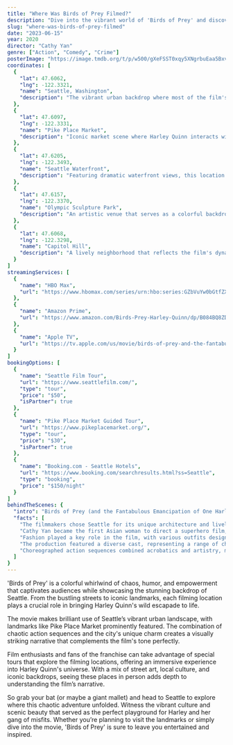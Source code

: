 ```yaml
---
title: "Where Was Birds of Prey Filmed?"
description: "Dive into the vibrant world of 'Birds of Prey' and discover the stunning filming locations that brought this action-packed film to life."
slug: "where-was-birds-of-prey-filmed"
date: "2023-06-15"
year: 2020
director: "Cathy Yan"
genre: ["Action", "Comedy", "Crime"]
posterImage: "https://image.tmdb.org/t/p/w500/gXeFSST0xqy5XNgrbuEaa5BxvDM.jpg"
coordinates: [
  { 
    "lat": 47.6062, 
    "lng": -122.3321, 
    "name": "Seattle, Washington", 
    "description": "The vibrant urban backdrop where most of the film's thrilling chase scenes take place."
  },
  { 
    "lat": 47.6097, 
    "lng": -122.3331, 
    "name": "Pike Place Market", 
    "description": "Iconic market scene where Harley Quinn interacts with the eclectic local culture."
  },
  { 
    "lat": 47.6205, 
    "lng": -122.3493, 
    "name": "Seattle Waterfront", 
    "description": "Featuring dramatic waterfront views, this location adds flair to key sequences in the film."
  },
  { 
    "lat": 47.6157, 
    "lng": -122.3370, 
    "name": "Olympic Sculpture Park", 
    "description": "An artistic venue that serves as a colorful backdrop to some of the film's action-packed moments."
  },
  { 
    "lat": 47.6068, 
    "lng": -122.3298, 
    "name": "Capitol Hill", 
    "description": "A lively neighborhood that reflects the film's dynamic and quirky essence." 
  }
]
streamingServices: [
  {
    "name": "HBO Max",
    "url": "https://www.hbomax.com/series/urn:hbo:series:GZbVuYw0bGtfZXwFASz7_"
  },
  {
    "name": "Amazon Prime",
    "url": "https://www.amazon.com/Birds-Prey-Harley-Quinn/dp/B084BQ8ZD3"
  },
  {
    "name": "Apple TV",
    "url": "https://tv.apple.com/us/movie/birds-of-prey-and-the-fantabulous-emancipation-of-one-harley-quinn/umc.cmc.1jgj53u7hs5mo9lnhsr9b0fvl"
  }
]
bookingOptions: [
  {
    "name": "Seattle Film Tour",
    "url": "https://www.seattlefilm.com/",
    "type": "tour",
    "price": "$50",
    "isPartner": true
  },
  {
    "name": "Pike Place Market Guided Tour",
    "url": "https://www.pikeplacemarket.org/",
    "type": "tour",
    "price": "$30",
    "isPartner": true
  },
  {
    "name": "Booking.com - Seattle Hotels",
    "url": "https://www.booking.com/searchresults.html?ss=Seattle",
    "type": "booking",
    "price": "$150/night"
  }
]
behindTheScenes: {
  "intro": "Birds of Prey (and the Fantabulous Emancipation of One Harley Quinn) takes viewers on a whirlwind adventure through the vibrant streets of Seattle. It's not just a film about liberation; it captures the essence of its locations that reflect the character's chaotic yet adventurous spirit.",
  "facts": [
    "The filmmakers chose Seattle for its unique architecture and lively atmosphere, offering the perfect backdrop for Harley’s journey.",
    "Cathy Yan became the first Asian woman to direct a superhero film, making a significant mark in Hollywood.",
    "Fashion played a key role in the film, with various outfits designed specifically to convey Harley Quinn's playful yet fierce personality.",
    "The production featured a diverse cast, representing a range of characters that resonated with audiences.",
    "Choreographed action sequences combined acrobatics and artistry, making every fight scene a visually captivating experience."
  ]
}
---
```


<BirdsOfPreyGuide />

'Birds of Prey' is a colorful whirlwind of chaos, humor, and empowerment that captivates audiences while showcasing the stunning backdrop of Seattle. From the bustling streets to iconic landmarks, each filming location plays a crucial role in bringing Harley Quinn's wild escapade to life.

The movie makes brilliant use of Seattle’s vibrant urban landscape, with landmarks like Pike Place Market prominently featured. The combination of chaotic action sequences and the city's unique charm creates a visually striking narrative that complements the film's tone perfectly.

Film enthusiasts and fans of the franchise can take advantage of special tours that explore the filming locations, offering an immersive experience into Harley Quinn's universe. With a mix of street art, local culture, and iconic backdrops, seeing these places in person adds depth to understanding the film’s narrative.

So grab your bat (or maybe a giant mallet) and head to Seattle to explore where this chaotic adventure unfolded. Witness the vibrant culture and scenic beauty that served as the perfect playground for Harley and her gang of misfits. Whether you’re planning to visit the landmarks or simply dive into the movie, 'Birds of Prey' is sure to leave you entertained and inspired.